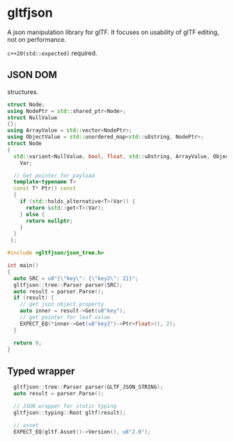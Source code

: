 # gltfjson

A json manipulation library for glTF.
It focuses on usability of glTF editing, not on performance.

`c++20(std::expected)` required.

## JSON DOM

structures.

```c++
struct Node;
using NodePtr = std::shared_ptr<Node>;
struct NullValue
{};
using ArrayValue = std::vector<NodePtr>;
using ObjectValue = std::unordered_map<std::u8string, NodePtr>;
struct Node
{
  std::variant<NullValue, bool, float, std::u8string, ArrayValue, ObjectValue>
    Var;

  // Get pointer for payload
  template<typename T>
  const T* Ptr() const
  {
    if (std::holds_alternative<T>(Var)) {
      return &std::get<T>(Var);
    } else {
      return nullptr;
    }
  }
 };
```

```c++
#include <gltfjson/json_tree.h>

int main()
{
  auto SRC = u8"{\"key\": {\"key2\": 2}}";
  gltfjson::tree::Parser parser(SRC);
  auto result = parser.Parse();
  if (result) {
    // get json object property
    auto inner = result->Get(u8"key");
    // get pointer for leaf value
    EXPECT_EQ(*inner->Get(u8"key2")->Ptr<float>(), 2);
  }

  return 0;
}
```

## Typed wrapper

```c++
  gltfjson::tree::Parser parser(GLTF_JSON_STRING);
  auto result = parser.Parse();

  // JSON wrapper for static typing
  gltfjson::typing::Root gltf(result);

  // asset
  EXPECT_EQ(gltf.Asset()->Version(), u8"2.0");
```

